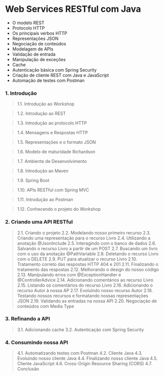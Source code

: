 # Web Services RESTful com Java

* O modelo REST
* Protocolo HTTP
* Os principais verbos HTTP
* Representações JSON
* Negociação de conteúdos
* Modelagem de APIs
* Validação de entrada
* Manipulação de exceções
* Cache
* Autenticação básica com Spring Security
* Criação de cliente REST com Java e JavaScript
* Automação de testes com Postman



### 1. Introdução
> 1.1. Introdução ao Workshop

> 1.2. Introdução ao REST

> 1.3. Introdução ao protocolo HTTP

> 1.4. Mensagens e Respostas HTTP

> 1.5. Representações e o formato JSON

> 1.6. Modelo de maturidade Richardson

> 1.7. Ambiente de Desenvolvimento

> 1.8. Introdução ao Maven

> 1.9. Spring Boot

> 1.10. APIs RESTful com Spring MVC

> 1.11. Introdução ao Postman

> 1.12. Conhecendo o projeto do Workshop


### 2. Criando uma API RESTful
> 2.1. Criando o projeto
2.2. Modelando nosso primeiro recurso
2.3. Criando uma representação para o recurso Livro
2.4. Utilizando a anotação @JsonInclude
2.5. Interagindo com o banco de dados
2.6. Salvando o recurso Livro a partir de um POST
2.7. Buscando um livro com o uso da anotação @PathVariable
2.8. Deletando o recurso Livro com o DELETE
2.9. PUT para atualizar o recurso Livro
2.10. Tratamento correto das respostas HTTP 404 e 201
2.11. Finalizando o tratamento das respostas
2.12. Melhorando o design do nosso código
2.13. Manipulando erros com @ExceptionHandler e @ControllerAdvice
2.14. Adicionando comentários ao recurso Livro
2.15. Listando os comentários do recurso Livro
2.16. Adicionando o recurso Autor à nossa AP
2.17. Evoluindo nosso recurso Autor
2.18. Testando nossos recursos e formatando nossas representações JSON
2.19. Validando as entradas na nossa API
2.20. Negociação de conteúdos com Media Type

### 3. Refinando a API
> 3.1. Adicionando cache
3.2. Autenticação com Spring Security

### 4. Consumindo nossa API
> 4.1. Automatizando testes com Postman
4.2. Cliente Java
4.3. Evoluindo nosso cliente Java
4.4. Finalizando nosso cliente Java
4.5. Cliente JavaScript
4.6. Cross-Origin Resource Sharing (CORS)
4.7. Conclusão
